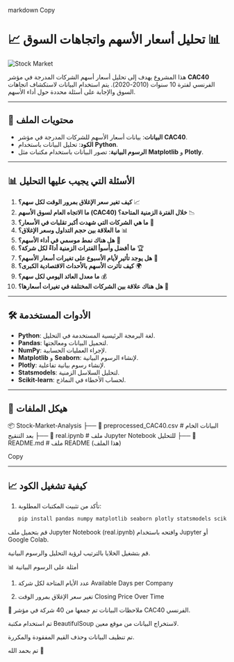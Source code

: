 markdown
Copy
# 📈 تحليل أسعار الأسهم واتجاهات السوق 📊

![Stock Market](https://docs.griddb.net/GoogleTrends.png?w=2000)

هذا المشروع يهدف إلى تحليل أسعار أسهم الشركات المدرجة في مؤشر **CAC40** الفرنسي لفترة 10 سنوات (2010-2020). يتم استخدام البيانات لاستكشاف اتجاهات السوق والإجابة على أسئلة محددة حول أداء الأسهم.

---

## 📂 محتويات الملف

- **البيانات**: بيانات أسعار الأسهم للشركات المدرجة في مؤشر **CAC40**.
- **الكود**: تحليل البيانات باستخدام **Python**.
- **الرسوم البيانية**: تصور البيانات باستخدام مكتبات مثل **Matplotlib** و **Plotly**.

---

## 📊 الأسئلة التي يجيب عليها التحليل

1. **كيف تغير سعر الإغلاق بمرور الوقت لكل سهم؟** 📈
2. **ما الاتجاه العام لسوق الأسهم (CAC40) خلال الفترة الزمنية المتاحة؟** 📉
3. **ما هي الشركات التي شهدت أكبر تقلبات في الأسعار؟** 🔄
4. **ما العلاقة بين حجم التداول وسعر الإغلاق؟** 📊
5. **هل هناك نمط موسمي في أداء الأسهم؟** 📆
6. **ما أفضل وأسوأ الفترات الزمنية أداءً لكل شركة؟** 🏆
7. **هل يوجد تأثير لأيام الأسبوع على تغيرات أسعار الأسهم؟** 📅
8. **كيف تأثرت الأسهم بالأحداث الاقتصادية الكبرى؟** 🌍
9. **ما معدل العائد اليومي لكل سهم؟** 💰
10. **هل هناك علاقة بين الشركات المختلفة في تغيرات أسعارها؟** 🔗

---

## 🛠 الأدوات المستخدمة

- **Python**: لغة البرمجة الرئيسية المستخدمة في التحليل.
- **Pandas**: لتحميل البيانات ومعالجتها.
- **NumPy**: لإجراء العمليات الحسابية.
- **Matplotlib** و **Seaborn**: لإنشاء الرسوم البيانية.
- **Plotly**: لإنشاء رسوم بيانية تفاعلية.
- **Statsmodels**: لتحليل السلاسل الزمنية.
- **Scikit-learn**: لحساب الأخطاء في النماذج.

---

## 📂 هيكل الملفات
📦 Stock-Market-Analysis
├── 📄 preprocessed_CAC40.csv # البيانات الخام بعد التنقيح
├── 📄 real.ipynb # ملف Jupyter Notebook للتحليل
├── 📄 README.md # ملف README (هذا الملف)

Copy

---

## 📈 كيفية تشغيل الكود

1. تأكد من تثبيت المكتبات المطلوبة:
   ```bash
   pip install pandas numpy matplotlib seaborn plotly statsmodels scikit-learn
قم بتحميل ملف Jupyter Notebook (real.ipynb) وافتحه باستخدام Jupyter أو Google Colab.

قم بتشغيل الخلايا بالترتيب لرؤية التحليل والرسوم البيانية.

📊 أمثلة على الرسوم البيانية
1. عدد الأيام المتاحة لكل شركة
Available Days per Company

2. تغير سعر الإغلاق بمرور الوقت
Closing Price Over Time

📝 ملاحظات
البيانات تم جمعها من 40 شركة في مؤشر CAC40 الفرنسي.

تم استخدام مكتبة BeautifulSoup لاستخراج البيانات من موقع معين.

تم تنظيف البيانات وحذف القيم المفقودة والمكررة.

تم بحمد الله 🙏

